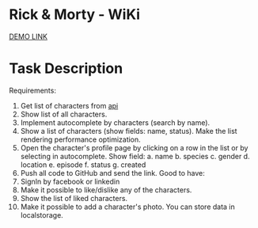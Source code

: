 # Rick & Morty - WiKi
[DEMO LINK](https://oleksii-fedorenko.github.io/rick_and_morty-wiki/)

# Task Description
Requirements: 
1. Get list of characters from [api](https://rickandmortyapi.com/documentation) 
2. Show list of all characters. 
3. Implement autocomplete by characters (search by name). 
4. Show a list of characters (show fields: name, status). Make the list rendering performance optimization. 
5. Open the character's profile page by clicking on a row in the list or by selecting in autocomplete. Show field: 
a. name 
b. species 
c. gender 
d. location 
e. episode 
f. status 
g. created 
6. Push all code to GitHub and send the link. 
Good to have: 
1. SignIn by facebook or linkedin 
2. Make it possible to like/dislike any of the characters. 
3. Show the list of liked characters. 
4. Make it possible to add a character's photo. 
You can store data in localstorage. 
